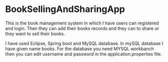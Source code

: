 # BookSellingAndSharingApp


This is the book management system in which I have users can registered and login. Then they can add their books records and they can to share or they want to sell their books.

I have used Eclipse, Spring boot and MySQL database. In mySQL database I have given name books. For the database you need MYSQL workbanch then you can edit username and password in the application.properties file.
